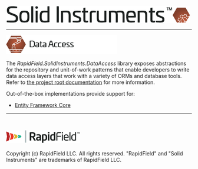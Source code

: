 <!--
Copyright (c) RapidField LLC. Licensed under the MIT License. See LICENSE.txt in the project root for license information.
-->

![Solid Instruments logo](../../SolidInstruments.Logo.Color.Transparent.500w.png)
- - -

![Data Access label](Label.DataAccess.300w.png)

The *RapidField.SolidInstruments.DataAccess* library exposes abstractions for the repository and unit-of-work patterns that enable developers to write data access layers that work with a variety of ORMs and database tools. Refer to [the project root documentation](../../README.md) for more information.

Out-of-the-box implementations provide support for:

- [Entity Framework Core](../RapidField.SolidInstruments.DataAccess.EntityFramework/README.md)

- - -
<br />

![RapidField logo](../../RapidField.Logo.Color.Black.Transparent.200w.png)
<br /><br />
Copyright (c) RapidField LLC. All rights reserved. "RapidField" and "Solid Instruments" are trademarks of RapidField LLC.
